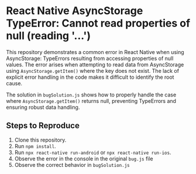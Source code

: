 # React Native AsyncStorage TypeError: Cannot read properties of null (reading '...')

This repository demonstrates a common error in React Native when using AsyncStorage: TypeErrors resulting from accessing properties of null values.  The error arises when attempting to read data from AsyncStorage using `AsyncStorage.getItem()` where the key does not exist.  The lack of explicit error handling in the code makes it difficult to identify the root cause.

The solution in `bugSolution.js` shows how to properly handle the case where `AsyncStorage.getItem()` returns null, preventing TypeErrors and ensuring robust data handling.

## Steps to Reproduce

1. Clone this repository.
2. Run `npm install`.
3. Run `npx react-native run-android` or `npx react-native run-ios`. 
4. Observe the error in the console in the original `bug.js` file
5. Observe the correct behavior in `bugSolution.js`